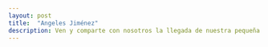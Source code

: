 ```yaml
---
layout: post
title:  "Angeles Jiménez"
description: Ven y comparte con nosotros la llegada de nuestra pequeña Juliette
---
```

